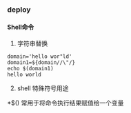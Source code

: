 ### deploy

#### Shell命令
1. 字符串替换 
```
domain='hello wor"ld'
domain1=${domain//\"/}
echo $(domain1)
hello world
```
2. shell 特殊符号用途

*$() 常用于将命令执行结果赋值给一个变量
